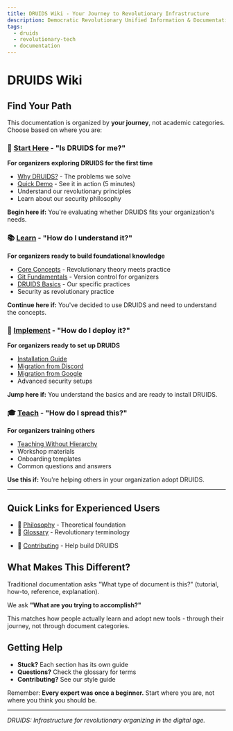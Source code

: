 ```yaml
---
title: DRUIDS Wiki - Your Journey to Revolutionary Infrastructure
description: Democratic Revolutionary Unified Information & Documentation System
tags:
  - druids
  - revolutionary-tech
  - documentation
---
```


# DRUIDS Wiki

## Find Your Path

This documentation is organized by **your journey**, not academic categories. Choose based on where you are:

### 🌱 [Start Here](start/index.md) - "Is DRUIDS for me?"

**For organizers exploring DRUIDS for the first time**

- [Why DRUIDS?](start/why-druids.md) - The problems we solve
- [Quick Demo](start/quick-demo.md) - See it in action (5 minutes)
- Understand our revolutionary principles
- Learn about our security philosophy

**Begin here if:** You're evaluating whether DRUIDS fits your organization's needs.

### 📚 [Learn](learn/index.md) - "How do I understand it?"

**For organizers ready to build foundational knowledge**

- [Core Concepts](index.md) - Revolutionary theory meets practice
- [Git Fundamentals](learn/git-learning-path.md) - Version control for organizers
- [DRUIDS Basics](learn/druids-fundamentals/revolutionary-commit-conventions.md) - Our specific practices
- Security as revolutionary practice

**Continue here if:** You've decided to use DRUIDS and need to understand the concepts.

### 🔧 [Implement](implement/index.md) - "How do I deploy it?"

**For organizers ready to set up DRUIDS**

- [Installation Guide](implement/getting-started/druids-installation-guide.md)
- [Migration from Discord](implement/getting-started/migration-guides/from-discord.md)
- [Migration from Google](implement/getting-started/migration-guides/from-google-docs.md)
- Advanced security setups

**Jump here if:** You understand the basics and are ready to install DRUIDS.

### 🎓 [Teach](teach/index.md) - "How do I spread this?"

**For organizers training others**

- [Teaching Without Hierarchy](teach/teach-tech-without-priest-hood.md)
- Workshop materials
- Onboarding templates
- Common questions and answers

**Use this if:** You're helping others in your organization adopt DRUIDS.

---

## Quick Links for Experienced Users

- 📖 [Philosophy](learn/druids-fundamentals/philosophy.md) - Theoretical foundation
- 📝 [Glossary](reference/glossary.md) - Revolutionary terminology
<!-- - 🔍 [Reference](index.md) - Command reference -->
- 🤝 [Contributing](contributing/revolutionary-style-guide.md) - Help build DRUIDS

## What Makes This Different?

Traditional documentation asks "What type of document is this?" (tutorial, how-to, reference, explanation).

We ask **"What are you trying to accomplish?"**

This matches how people actually learn and adopt new tools - through their journey, not through document categories.

## Getting Help

- **Stuck?** Each section has its own guide
- **Questions?** Check the glossary for terms
- **Contributing?** See our style guide

Remember: **Every expert was once a beginner.** Start where you are, not where you think you should be.

---

_DRUIDS: Infrastructure for revolutionary organizing in the digital age._